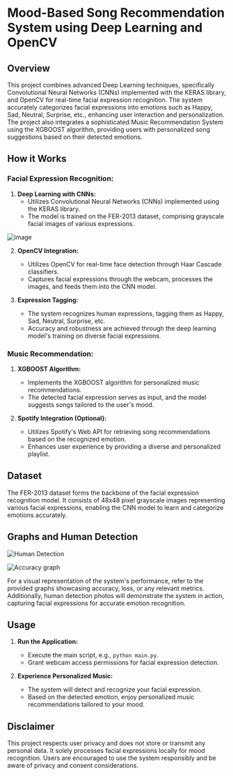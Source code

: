 # Mood-Based Song Recommendation System using Deep Learning and OpenCV

## Overview

This project combines advanced Deep Learning techniques, specifically Convolutional Neural Networks (CNNs) implemented with the KERAS library, and OpenCV for real-time facial expression recognition. The system accurately categorizes facial expressions into emotions such as Happy, Sad, Neutral, Surprise, etc., enhancing user interaction and personalization. The project also integrates a sophisticated Music Recommendation System using the XGBOOST algorithm, providing users with personalized song suggestions based on their detected emotions.

## How it Works

### Facial Expression Recognition:

1. **Deep Learning with CNNs:**
   - Utilizes Convolutional Neural Networks (CNNs) implemented using the KERAS library.
   - The model is trained on the FER-2013 dataset, comprising grayscale facial images of various expressions.
  
 ![image](https://github.com/Ritik-Bhasarkar/Music-Recommendation-using-Facial-Emotion/assets/71097818/c9651b2e-1195-43aa-9c1c-029c296be840)


2. **OpenCV Integration:**
   - Utilizes OpenCV for real-time face detection through Haar Cascade classifiers.
   - Captures facial expressions through the webcam, processes the images, and feeds them into the CNN model.

3. **Expression Tagging:**
   - The system recognizes human expressions, tagging them as Happy, Sad, Neutral, Surprise, etc.
   - Accuracy and robustness are achieved through the deep learning model's training on diverse facial expressions.

### Music Recommendation:

1. **XGBOOST Algorithm:**
   - Implements the XGBOOST algorithm for personalized music recommendations.
   - The detected facial expression serves as input, and the model suggests songs tailored to the user's mood.

2. **Spotify Integration (Optional):**
   - Utilizes Spotify's Web API for retrieving song recommendations based on the recognized emotion.
   - Enhances user experience by providing a diverse and personalized playlist.

## Dataset

The FER-2013 dataset forms the backbone of the facial expression recognition model. It consists of 48x48 pixel grayscale images representing various facial expressions, enabling the CNN model to learn and categorize emotions accurately.

## Graphs and Human Detection

![Human Detection](https://github.com/Ritik-Bhasarkar/Music-Recommendation-using-Facial-Emotion/assets/71097818/bc61d12d-a372-4fbe-b81d-6c1d5f6c9870)




![Accuracy graph](https://github.com/Ritik-Bhasarkar/Music-Recommendation-using-Facial-Emotion/assets/71097818/03b18a9a-d9d6-4605-b1ac-c2a0f1921517)

For a visual representation of the system's performance, refer to the provided graphs showcasing accuracy, loss, or any relevant metrics. Additionally, human detection photos will demonstrate the system in action, capturing facial expressions for accurate emotion recognition.

## Usage

1. **Run the Application:**
   - Execute the main script, e.g., `python main.py`.
   - Grant webcam access permissions for facial expression detection.

2. **Experience Personalized Music:**
   - The system will detect and recognize your facial expression.
   - Based on the detected emotion, enjoy personalized music recommendations tailored to your mood.

## Disclaimer

This project respects user privacy and does not store or transmit any personal data. It solely processes facial expressions locally for mood recognition. Users are encouraged to use the system responsibly and be aware of privacy and consent considerations.


